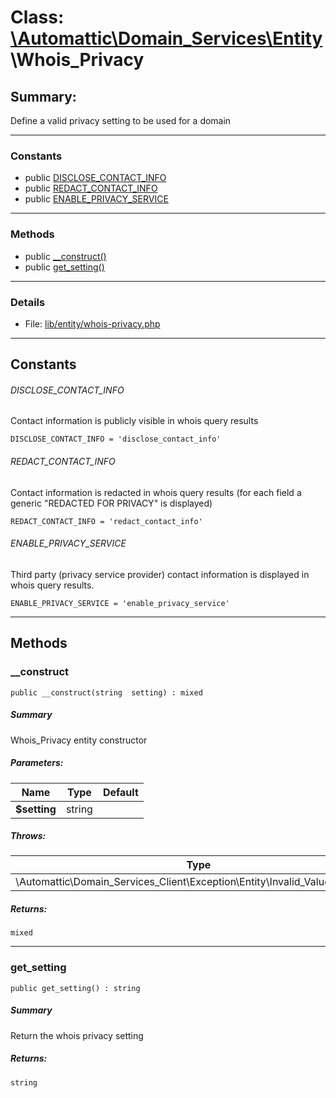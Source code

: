 # Class: [\Automattic](../namespaces/automattic.md)[\Domain_Services](../namespaces/automattic-domain-services.md)[\Entity](../namespaces/automattic-domain-services-entity.md)\Whois_Privacy

## Summary:

Define a valid privacy setting to be used for a domain


---

### Constants
* public [DISCLOSE_CONTACT_INFO](#constant_DISCLOSE_CONTACT_INFO)
* public [REDACT_CONTACT_INFO](#constant_REDACT_CONTACT_INFO)
* public [ENABLE_PRIVACY_SERVICE](#constant_ENABLE_PRIVACY_SERVICE)

---

### Methods

* public [__construct()](#method___construct)
* public [get_setting()](#method_get_setting)

---

### Details

* File: [lib/entity/whois-privacy.php](../../lib/entity/whois-privacy.php)

---

## Constants
<a id="constant_DISCLOSE_CONTACT_INFO"></a>
###### DISCLOSE_CONTACT_INFO
Contact information is publicly visible in whois query results

```
DISCLOSE_CONTACT_INFO = 'disclose_contact_info'
```


<a id="constant_REDACT_CONTACT_INFO"></a>
###### REDACT_CONTACT_INFO
Contact information is redacted in whois query results (for each field a generic &quot;REDACTED FOR PRIVACY&quot; is
displayed)

```
REDACT_CONTACT_INFO = 'redact_contact_info'
```


<a id="constant_ENABLE_PRIVACY_SERVICE"></a>
###### ENABLE_PRIVACY_SERVICE
Third party (privacy service provider) contact information is displayed in whois query results.

```
ENABLE_PRIVACY_SERVICE = 'enable_privacy_service'
```



---

## Methods

<a id="method___construct"></a>
### __construct

```
public __construct(string  setting) : mixed
```

##### Summary

Whois_Privacy entity constructor

##### Parameters:

| Name | Type | Default |
|------|------|---------|
| **$setting** | string |  |

##### Throws:

| Type | Description |
|------|-------------|
| \Automattic\Domain_Services_Client\Exception\Entity\Invalid_Value_Exception |  |

##### Returns:

```
mixed
```

---

<a id="method_get_setting"></a>
### get_setting

```
public get_setting() : string
```

##### Summary

Return the whois privacy setting

##### Returns:

```
string
```
